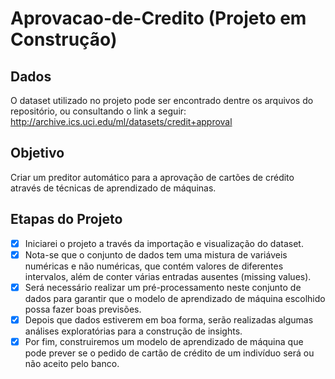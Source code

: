 # Aprovacao-de-Credito (Projeto em Construção)

## Dados
 O dataset utilizado no projeto pode ser encontrado dentre os arquivos do repositório, ou consultando o link a seguir: http://archive.ics.uci.edu/ml/datasets/credit+approval
 
 ## Objetivo
 Criar um preditor automático para a aprovação de cartões de crédito através de técnicas de aprendizado de máquinas.
 
 ## Etapas do Projeto

- [x] Iniciarei o projeto a través da importação e visualização do dataset.
- [x] Nota-se que o conjunto de dados tem uma mistura de variáveis numéricas e não numéricas, que contém valores de diferentes intervalos, além de conter várias entradas ausentes (missing values).
- [x] Será necessário realizar um pré-processamento neste conjunto de dados para garantir que o modelo de aprendizado de máquina escolhido possa fazer boas previsões.
- [x] Depois que dados estiverem em boa forma, serão realizadas algumas análises exploratórias para a construção de insights.
- [x] Por fim, construiremos um modelo de aprendizado de máquina que pode prever se o pedido de cartão de crédito de um indivíduo será ou não aceito pelo banco.
